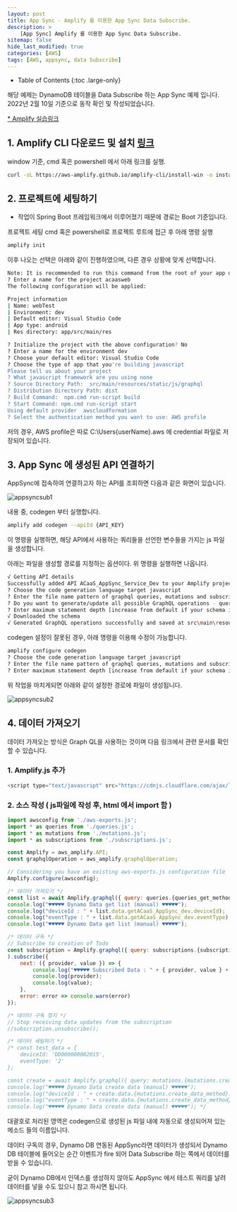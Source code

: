 ```yaml
---
layout: post
title: App Sync - Amplify 를 이용한 App Sync Data Subscribe.
description: >
    [App Sync] Amplify 를 이용한 App Sync Data Subscribe.
sitemap: false
hide_last_modified: true
categories: [AWS]
tags: [AWS, appsync, data Subscribe]
---
```


- Table of Contents
{:toc .large-only}

해당 예제는 DynamoDB 테이블을 Data Subscribe 하는 App Sync 예제 입니다.
2022년 2월 10일 기준으로 동작 확인 및 작성되었습니다.

[* Amplify 실습링크](https://docs.amplify.aws/start/q/integration/js/)

## 1. Amplify CLI 다운로드 및 설치 [링크](https://docs.amplify.aws/cli/start/install/)
window 기준, cmd 혹은 powershell 에서 아래 링크를 실행.
```bash
curl -sL https://aws-amplify.github.io/amplify-cli/install-win -o install.cmd && install.cmd
```
## 2. 프로젝트에 세팅하기
* 작업이 Spring Boot 프레임워크에서 이루어졌기 때문에 경로는 Boot 기준입니다.

프로젝트 세팅
cmd 혹은 powershell로 프로젝트 루트에 접근 후 아래 명령 실행
```bash
amplify init
```
이후 나오는 선택은 아래와 같이 진행하였으며, 다른 경우 상황에 맞게 선택합니다.
```bash
Note: It is recommended to run this command from the root of your app directory
? Enter a name for the project acaasweb
The following configuration will be applied:

Project information
| Name: webTest
| Environment: dev
| Default editor: Visual Studio Code
| App type: android
| Res directory: app/src/main/res

? Initialize the project with the above configuration? No
? Enter a name for the environment dev
? Choose your default editor: Visual Studio Code
? Choose the type of app that you're building javascript
Please tell us about your project
? What javascript framework are you using none
? Source Directory Path:  src/main/resources/static/js/graphql
? Distribution Directory Path: dist
? Build Command:  npm.cmd run-script build
? Start Command: npm.cmd run-script start
Using default provider  awscloudformation
? Select the authentication method you want to use: AWS profile
```
저의 경우, AWS profile은 따로 C:\Users\{userName}\.aws 에 credential 파일로 저장되어 있습니다.

## 3. App Sync 에 생성된 API 연결하기
AppSync에 접속하여 연결하고자 하는 API를 조회하면 다음과 같은 화면이 있습니다.

![appsyncsub1](/assets/img/AWS/appsyncsub1.png)

내용 중, codegen 부터 실행합니다.
```bash
amplify add codegen --apiId {API_KEY}
```
이 명령을 실행하면, 해당 API에서 사용하는 쿼리들을 선언한 변수들을 가지는 js 파일을 생성합니다.

아래는 파일을 생성할 경로를 지정하는 옵션이다. 위 명령을 실행하면 나옵니다.
```bash
√ Getting API details
Successfully added API ACaaS_AppSync_Service_Dev to your Amplify project
? Choose the code generation language target javascript
? Enter the file name pattern of graphql queries, mutations and subscriptions src/main/resources/static/js/graphql/**/*.js
? Do you want to generate/update all possible GraphQL operations - queries, mutations and subscriptions Yes
? Enter maximum statement depth [increase from default if your schema is deeply nested] 2
√ Downloaded the schema
√ Generated GraphQL operations successfully and saved at src\main\resources\static\js\graphql
```
codegen 설정이 잘못된 경우, 아래 명령을 이용해 수정이 가능합니다.
```bash
amplify configure codegen
? Choose the code generation language target javascript
? Enter the file name pattern of graphql queries, mutations and subscriptions src/main/resources/static/js/graphQL/*.js
? Enter maximum statement depth [increase from default if your schema is deeply nested] 2
```

위 작업을 마치게되면 아래와 같이 설정한 경로에 파일이 생성됩니다.

![appsyncsub2](/assets/img/AWS/appsyncsub2.png)

## 4. 데이터 가져오기
데이터 가져오는 방식은 Graph QL을 사용하는 것이며 다음 링크에서 관련 문서를 확인할 수 있습니다.

### 1. Amplify.js 추가
```js
<script type="text/javascript" src="https://cdnjs.cloudflare.com/ajax/libs/aws-amplify/4.3.15-unstable.1/aws-amplify.js"></script>
```

### 2. 소스 작성 ( js파일에 작성 후, html 에서 import 함 )
```js
import awsconfig from './aws-exports.js';
import * as queries from './queries.js';
import * as mutations from './mutations.js';
import * as subscriptions from './subscriptions.js';

const Amplify = aws_amplify.API;
const graphqlOperation = aws_amplify.graphqlOperation;

// Considering you have an existing aws-exports.js configuration file 
Amplify.configure(awsconfig);

/* 데이터 가져오기 */
const list = await Amplify.graphql({ query: queries.{queries_get_method}, variables: { deviceId: 'DD000000002010', eventType: '1' } });
console.log("♥♥♥♥♥ Dynamo Data get list (manual) ♥♥♥♥♥");
console.log("deviceId : " + list.data.getACaaS_AppSync_dev.deviceId);
console.log("eventType : " + list.data.getACaaS_AppSync_dev.eventType);
console.log("♥♥♥♥♥ Dynamo Data get list (manual) ♥♥♥♥♥");

/* 데이터 구독 */
// Subscribe to creation of Todo
const subscription = Amplify.graphql({ query: subscriptions.{subscriptions_on_create_method}, variables: { deviceId: 'DD000000002010', eventType: '3' } }
).subscribe({
    next: ({ provider, value }) => {
        console.log("♥♥♥♥♥ Subscribed Data : " + { provider, value } + " ♥♥♥♥♥")
        console.log(provider);
        console.log(value);
    },
    error: error => console.warn(error)
});

/* 데이터 구독 정지 */
// Stop receiving data updates from the subscription
//subscription.unsubscribe();

/* 데이터 세팅하기 */
/* const test_data = {
    deviceId: 'DD000000002015',
    eventType: '2'
};

const create = await Amplify.graphql({ query: mutations.{mutations.create_data_method}, variables: { input: test_data } });
console.log("♥♥♥♥♥ Dynamo Data create data (manual) ♥♥♥♥♥");
console.log("deviceId : " + create.data.{mutations.create_data_method}.deviceId);
console.log("eventType : " + create.data.{mutations.create_data_method}.eventType);
console.log("♥♥♥♥♥ Dynamo Data create data (manual) ♥♥♥♥♥"); */
```

대괄호로 처리된 영역은 codegen으로 생성된 js 파일 내에 자동으로 생성되어져 있는 메소드 들의 이름입니다.

데이터 구독의 경우, Dynamo DB 연동된 AppSync라면 데이터가 생성되서 Dynamo DB 테이블에 들어오는 순간 이벤트가 fire 되어 Data Subscribe 하는 쪽에서 데이터를 받을 수 있습니다. 

굳이 Dynamo DB에서 인덱스를 생성하지 않아도 AppSync 에서 테스트 쿼리를 날려 데이터를 넣을 수도 있으니 참고 하시면 됩니다.

![appsyncsub3](/assets/img/AWS/appsyncsub3.png)